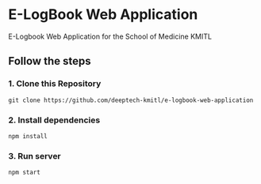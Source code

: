 # E-LogBook Web Application
E-Logbook Web Application for the School of Medicine KMITL

## Follow the steps

### 1. Clone this Repository

    git clone https://github.com/deeptech-kmitl/e-logbook-web-application

### 2. Install dependencies

    npm install

### 3. Run server

    npm start
